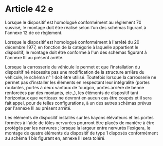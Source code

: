 # Article 42 e

Lorsque le dispositif est homologué conformément au règlement 70 susvisé, le montage doit être réalisé selon l'un des schémas figurant à l'annexe 12 de ce règlement.

Lorsque le dispositif est homologué conformément à l'arrêté du 20 décembre 1977, en fonction de la catégorie à laquelle appartient le dispositif, le montage doit être conforme à l'un des schémas figurant à l'annexe III au présent arrêté.

Lorsque la carrosserie du véhicule le permet et que l'installation du dispositif né nécessite pas une modification de la structure arrière du véhicule, le schéma n° 1 doit être utilisé. Toutefois lorsque la carrosserie ne permet pas d'installer les éléments en respectant leur intégralité (portes roulantes, portes à deux vantaux de fourgon, portes arrière de benne renforcées par des montants, etc.,), les éléments de dispositif tant horizontaux que verticaux ne devront en aucun cas être coupés et il sera fait appel, pour de telles configurations, à un des autres schémas prévus par l'annexe III au présent arrêté.

Les éléments de dispositif installés sur les hayons élévateurs et les portes formées à l'aide de tôles nervurées pourront être placés de manière à être protégés par les nervures ; lorsque la largeur entre nervurés l'exigera, le montage de quatre éléments du dispositif de type 1 disposés conformément au schéma 1 bis figurant en, annexe III sera toléré.
